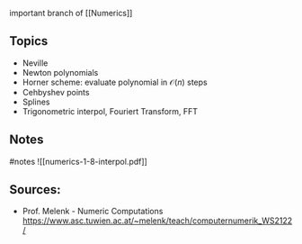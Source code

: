 important branch of [[Numerics]]


## Topics
- Neville
- Newton polynomials
- Horner scheme: evaluate polynomial in $\mathcal{O}(n)$ steps
- Cehbyshev points
- Splines
- Trigonometric interpol, Fouriert Transform, FFT


## Notes
#notes 
![[numerics-1-8-interpol.pdf]]


## Sources:
- Prof. Melenk - Numeric Computations https://www.asc.tuwien.ac.at/~melenk/teach/computernumerik_WS2122/